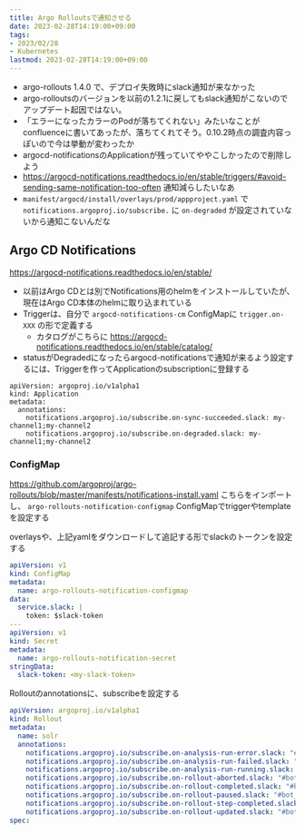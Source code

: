 ```yaml
---
title: Argo Rolloutsで通知させる
date: 2023-02-28T14:19:00+09:00
tags:
- 2023/02/28
- Kubernetes
lastmod: 2023-02-28T14:19:00+09:00
---
```


* argo-rollouts 1.4.0 で、デプロイ失敗時にslack通知が来なかった
* argo-rolloutsのバージョンを以前の1.2.1に戻してもslack通知がこないのでアップデート起因ではない。
* 「エラーになったカラーのPodが落ちてくれない」みたいなことがconfluenceに書いてあったが、落ちてくれてそう。0.10.2時点の調査内容っぽいので今は挙動が変わったか
* argocd-notificationsのApplicationが残っていてややこしかったので削除しよう
* <https://argocd-notifications.readthedocs.io/en/stable/triggers/#avoid-sending-same-notification-too-often> 通知減らしたいなあ
* `manifest/argocd/install/overlays/prod/appproject.yaml` で `notifications.argoproj.io/subscribe.` に `on-degraded` が設定されていないから通知こないんだな

## Argo CD Notifications

https://argocd-notifications.readthedocs.io/en/stable/

* 以前はArgo CDとは別でNotifications用のhelmをインストールしていたが、現在はArgo CD本体のhelmに取り込まれている
* Triggerは、自分で `argocd-notifications-cm` ConfigMapに `trigger.on-XXX` の形で定義する
  * カタログがこちらに https://argocd-notifications.readthedocs.io/en/stable/catalog/
* statusがDegradedになったらargocd-notificationsで通知が来るよう設定するには、Triggerを作ってApplicationのsubscriptionに登録する

````
apiVersion: argoproj.io/v1alpha1
kind: Application
metadata:
  annotations:
    notifications.argoproj.io/subscribe.on-sync-succeeded.slack: my-channel1;my-channel2
    notifications.argoproj.io/subscribe.on-degraded.slack: my-channel1;my-channel2
````

### ConfigMap

https://github.com/argoproj/argo-rollouts/blob/master/manifests/notifications-install.yaml
こちらをインポートし、 `argo-rollouts-notification-configmap` ConfigMapでtriggerやtemplateを設定する

overlaysや、上記yamlをダウンロードして追記する形でslackのトークンを設定する

````yaml
apiVersion: v1
kind: ConfigMap
metadata:
  name: argo-rollouts-notification-configmap
data:
  service.slack: |
    token: $slack-token
---
apiVersion: v1
kind: Secret
metadata:
  name: argo-rollouts-notification-secret
stringData:
  slack-token: <my-slack-token>
````

Rolloutのannotationsに、subscribeを設定する

````yaml
apiVersion: argoproj.io/v1alpha1
kind: Rollout
metadata:
  name: solr
  annotations:
    notifications.argoproj.io/subscribe.on-analysis-run-error.slack: "#bot_alert"
    notifications.argoproj.io/subscribe.on-analysis-run-failed.slack: "#bot_alert"
    notifications.argoproj.io/subscribe.on-analysis-run-running.slack: "#bot_alert"
    notifications.argoproj.io/subscribe.on-rollout-aborted.slack: "#bot_alert"
    notifications.argoproj.io/subscribe.on-rollout-completed.slack: "#bot_info"
    notifications.argoproj.io/subscribe.on-rollout-paused.slack: "#bot_info"
    notifications.argoproj.io/subscribe.on-rollout-step-completed.slack: "#bot_info"
    notifications.argoproj.io/subscribe.on-rollout-updated.slack: "#bot_info"
spec:
````
